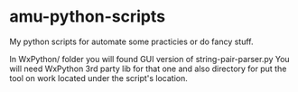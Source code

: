 amu-python-scripts
==================

My python scripts for automate some practicies or do fancy stuff.

In WxPython/ folder you will found GUI version of string-pair-parser.py
You will need WxPython 3rd party lib for that one and also directory for 
put the tool on work located under the script's location.
